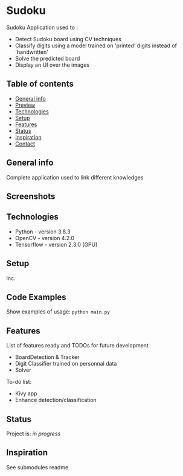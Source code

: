 # Sudoku
Sudoku Application used to :
* Detect Sudoku board using CV techniques
* Classify digits using a model trained on 'printed' digits instead of 'handwritten'
* Solve the predicted board
* Display an UI over the images

## Table of contents
* [General info](#general-info)
* [Preview](#preview)
* [Technologies](#technologies)
* [Setup](#setup)
* [Features](#features)
* [Status](#status)
* [Inspiration](#inspiration)
* [Contact](#contact)

## General info
Complete application used to link different knowledges

## Screenshots

## Technologies
* Python - version 3.8.3
* OpenCV - version 4.2.0
* Tensorflow - version 2.3.0 (GPU)

## Setup
Inc.

## Code Examples
Show examples of usage:
`python main.py`

## Features
List of features ready and TODOs for future development
* BoardDetection & Tracker
* Digit Classifier trained on personnal data
* Solver

To-do list:
* Kivy app
* Enhance detection/classification

## Status
Project is: _in progress_

## Inspiration
See submodules readme
